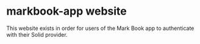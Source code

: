 # markbook-app website

This website exists in order for users of the Mark Book app to authenticate with their Solid provider.
